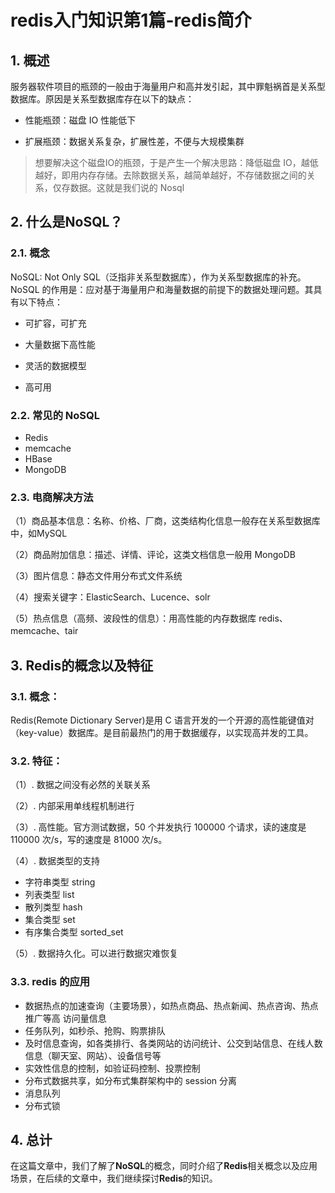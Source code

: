 # redis入门知识第1篇-redis简介

## 1. 概述

服务器软件项目的瓶颈的一般由于海量用户和高并发引起，其中罪魁祸首是关系型数据库。原因是关系型数据库存在以下的缺点：

- 性能瓶颈：磁盘 IO 性能低下

- 扩展瓶颈：数据关系复杂，扩展性差，不便与大规模集群

> 想要解决这个磁盘IO的瓶颈，于是产生一个解决思路：降低磁盘 IO，越低越好，即用内存存储。去除数据关系，越简单越好，不存储数据之间的关系，仅存数据。这就是我们说的 Nosql


## 2. 什么是NoSQL？

### 2.1. 概念

NoSQL: Not Only SQL（泛指非关系型数据库），作为关系型数据库的补充。NoSQL 的作用是：应对基于海量用户和海量数据的前提下的数据处理问题。其具有以下特点：

- 可扩容，可扩充
- 大量数据下高性能

- 灵活的数据模型
- 高可用

### 2.2. 常见的 NoSQL

- Redis
- memcache
- HBase
- MongoDB

### 2.3. 电商解决方法

（1）商品基本信息：名称、价格、厂商，这类结构化信息一般存在关系型数据库中，如MySQL

（2）商品附加信息：描述、详情、评论，这类文档信息一般用 MongoDB

（3）图片信息：静态文件用分布式文件系统

（4）搜索关键字：ElasticSearch、Lucence、solr

（5）热点信息（高频、波段性的信息）：用高性能的内存数据库 redis、memcache、tair

## 3. Redis的概念以及特征

### 3.1. 概念：

Redis(Remote Dictionary Server)是用 C 语言开发的一个开源的高性能键值对（key-value）数据库。是目前最热门的用于数据缓存，以实现高并发的工具。

### 3.2. 特征：

（1）. 数据之间没有必然的关联关系

（2）. 内部采用单线程机制进行

（3）. 高性能。官方测试数据，50 个并发执行 100000 个请求，读的速度是 110000 次/s，写的速度是 81000 次/s。

（4）. 数据类型的支持

- 字符串类型 string
- 列表类型 list
- 散列类型 hash
- 集合类型 set
- 有序集合类型 sorted_set


（5）. 数据持久化。可以进行数据灾难恢复

### 3.3. redis 的应用

- 数据热点的加速查询（主要场景），如热点商品、热点新闻、热点咨询、热点推广等高 访问量信息
- 任务队列，如秒杀、抢购、购票排队
- 及时信息查询，如各类排行、各类网站的访问统计、公交到站信息、在线人数信息（聊天室、网站）、设备信号等
- 实效性信息的控制，如验证码控制、投票控制
- 分布式数据共享，如分布式集群架构中的 session 分离
- 消息队列
- 分布式锁


## 4. 总计

在这篇文章中，我们了解了**NoSQL**的概念，同时介绍了**Redis**相关概念以及应用场景，在后续的文章中，我们继续探讨**Redis**的知识。




